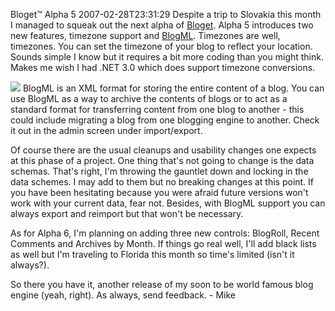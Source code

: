 Bloget™ Alpha 5
2007-02-28T23:31:29
Despite a trip to Slovakia this month I managed to squeak out the next alpha of [Bloget](/bloget). Alpha 5 introduces two new features, timezone support and [BlogML](http://blogml.com). Timezones are well, timezones. You can set the timezone of your blog to reflect your location. Sounds simple I know but it requires a bit more coding than you might think. Makes me wish I had .NET 3.0 which does support timezone conversions.

[![](http://az667460.vo.msecnd.net/cdn/images/blog/WindowsLiveWriter/BlogetAlpha5_FF7C/rulerock_thumb%5B1%5D.jpg)](http://az667460.vo.msecnd.net/cdn/images/blog/WindowsLiveWriter/BlogetAlpha5_FF7C/rulerock%5B3%5D.jpg) BlogML is an XML format for storing the entire content of a blog. You can use BlogML as a way to archive the contents of blogs or to act as a standard format for transferring content from one blog to another - this could include migrating a blog from one blogging engine to another. Check it out in the admin screen under import/export.

Of course there are the usual cleanups and usability changes one expects at this phase of a project. One thing that's not going to change is the data schemas. That's right, I'm throwing the gauntlet down and locking in the data schemes. I may add to them but no breaking changes at this point. If you have been hesitating because you were afraid future versions won't work with your current data, fear not. Besides, with BlogML support you can always export and reimport but that won't be necessary.

As for Alpha 6, I'm planning on adding three new controls: BlogRoll, Recent Comments and Archives by Month. If things go real well, I'll add black lists as well but I'm traveling to Florida this month so time's limited (isn't it always?).

So there you have it, another release of my soon to be world famous blog engine (yeah, right). As always, send feedback. - Mike
